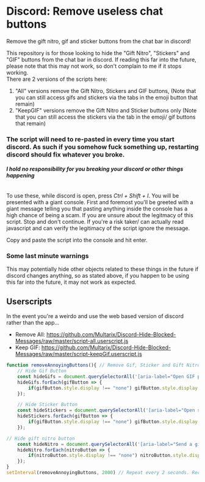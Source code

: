 # Discord: Remove useless chat buttons
Remove the gift nitro, gif and sticker buttons from the chat bar in discord!

This repository is for those looking to hide the "Gift Nitro", "Stickers" and "GIF" buttons from the chat bar in discord. If reading this far into the future, please note that this may not work, so don't complain to me if it stops working.<br>
There are 2 versions of the scripts here:<br>
1. "All" versions remove the Gift Nitro, Stickers and GIF buttons, (Note that you can still access gifs and stickers via the tabs in the emoji button that remain)
2. "KeepGIF" versions remove the Gift Nitro and Sticker buttons only (Note that you can still access the stickers via the tab in the emoji/ gif buttons that remain)


###  **The script will need to re-pasted in every time you start discord. As such if you somehow fuck something up, restarting discord should fix whatever you broke.**
#### _**I hold no responsibility for you breaking your discord or other things happening**_

<br>
To use these, while discord is open, press <i>Ctrl + Shift + I</i>. You will be presented with a giant console.
First and foremost you'll be greeted with a giant message telling you that pasting anything inside the console has a high chance of being a scam.
If you are unsure about the legitmacy of this script. Stop and don't continue. If you're a risk taker/ can actually read javascript and can verify the legitimacy of the script ignore the message.

Copy and paste the script into the console and hit enter.<br>

### Some last minute warnings
This may potentially hide other objects related to these things in the future if discord changes anything, so as stated above, if you happen to be using this far into the future, it may not work as expected.

## Userscripts
In the event you're a weirdo and use the web based version of discord rather than the app...
- Remove All: https://github.com/Multarix/Discord-Hide-Blocked-Messages/raw/master/script-all.userscript.js
- Keep GIF: https://github.com/Multarix/Discord-Hide-Blocked-Messages/raw/master/script-keepGif.userscript.js

```js
function removeAnnoyingButtons(){ // Remove Gif, Sticker and Gift Nitro buttons in one simple script
	// Hide Gif Button
	const hideGifs = document.querySelectorAll('[aria-label="Open GIF picker"]'); // Find the "Gif" button
	hideGifs.forEach(gifButton => {
		if(gifButton.style.display !== "none") gifButton.style.display = "none"; // Hide the message if it's not already hidden.
	});

	// Hide Sticker Button
	const hideStickers = document.querySelectorAll('[aria-label="Open sticker picker"]'); // Find the "Sticker" button
	hideStickers.forEach(gifButton => {
		if(gifButton.style.display !== "none") gifButton.style.display = "none"; // Hide the message if it's not already hidden.
	});

// Hide gift nitro button
	const hideNitro = document.querySelectorAll('[aria-label="Send a gift"]'); // Find the "Gift Nitro" button
	hideNitro.forEach(nitroButton => {
		if(nitroButton.style.display !== "none") nitroButton.style.display = "none"; // Hide the message if it's not already hidden.
	});
}
setInterval(removeAnnoyingButtons, 2000) // Repeat every 2 seconds. Recommended to keep at 2000, but raise/ lower if you wish.
```
